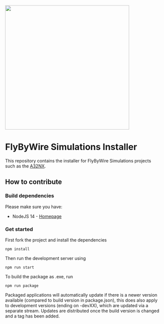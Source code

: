 # <img src="https://raw.githubusercontent.com/flybywiresim/fbw-branding/master/svg/FBW-Logo.svg" placeholder="FlyByWire" width="400"/>

# FlyByWire Simulations Installer

This repository contains the installer for FlyByWire Simulations projects such as the [A32NX](https://github.com/flybywiresim/a32nx).

## How to contribute

### Build dependencies

Please make sure you have:

- NodeJS 14 - [Homepage](https://nodejs.org/en/)

### Get started

First fork the project and install the dependencies

```shell script
npm install
```

Then run the development server using

```shell script
npm run start
```

To build the package as .exe, run

```shell script
npm run package
```

Packaged applications will automatically update if there is a newer version available (compared to build version in package.json), this does also apply to development versions (ending on -devXX), which are updated via a separate stream. Updates are distributed once the build version is changed and a tag has been added.
